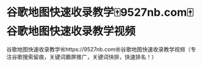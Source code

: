 # 谷歌地图快速收录教学🀄️9527nb.com🀄️谷歌地图快速收录教学视频

谷歌地图快速收录教学㊗️https://9527nb.com㊗️谷歌地图快速收录教学视频（专注谷歌搜索留痕，关键词霸屏推广，关键词快排，快速排名！）